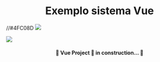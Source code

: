 <h1 align="center">Exemplo sistema Vue</h1>

//#4FC08D
<img src="https://img.shields.io/static/v1?label=<LABEL>&message=<MESSAGE>&color=<COLOR>&style=<STYLE>&logo=<LOGO>">

<img src="https://img.shields.io/static/v1?label=Blog&message=Rocketseat&color=7159c1&style=for-the-badge&logo=ghost"/>


<h4 align="center"> 
	🚧  Vue Project 🚀 in construction...  🚧
</h4>